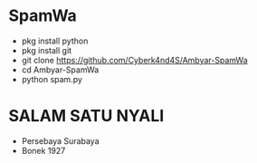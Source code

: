 # SpamWa
- pkg install python<br>
- pkg install git<br>
- git clone https://github.com/Cyberk4nd4S/Ambyar-SpamWa<br>
- cd Ambyar-SpamWa<br>
- python spam.py<br>

# SALAM SATU NYALI
- Persebaya Surabaya
- Bonek 1927
